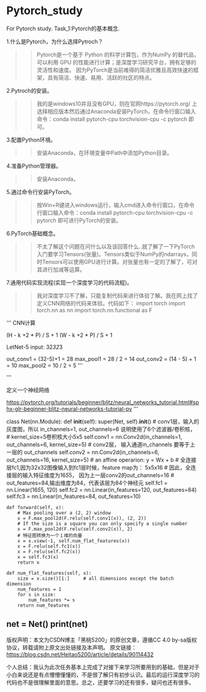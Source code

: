 # Pytorch_study
For Pytorch study.
Task_1:Pytorch的基本概念.

1.什么是Pytorch，为什么选择Pytroch？
>> Pytorch是一个基于 Python 的科学计算包，作为NumPy 的替代品，可以利用 GPU 的性能进行计算；是深度学习研究平台，拥有足够的灵活性和速度。
>> 因为PyTorch是当前难得的简洁优雅且高效快速的框架，具有简洁、快速、易用、活跃的社区的特点。

2.Pytroch的安装。
>> 我的是windows10并且没有GPU，则在官网https://pytorch.org/ 上选择相应版本然后通过Anaconda安装PyTorch，在命令行窗口输入命令：conda install pytorch-cpu torchvision-cpu -c pytorch 即可。

3.配置Python环境。
>> 安装Anaconda，在环境变量中Path中添加Python目录。

4.准备Python管理器。
>> 安装Anaconda。

5.通过命令行安装PyTorch。
>> 按Win+R键进入windows运行，输入cmd进入命令行窗口，在命令行窗口输入命令：conda install pytorch-cpu torchvision-cpu -c pytorch 即可进行PyTorch的安装。

6.PyTorch基础概念。
>> 不太了解这个问题在问什么以及该回答什么..就了解了一下PyTorch入门要学习Tensors(张量)。Tensors类似于NumPy的ndarrays，同时Tensors可以使用GPU进行计算。对张量也有一定的了解了，可对其进行加减等运算。

7.通用代码实现流程(实现一个深度学习的代码流程)。
>> 我对深度学习不了解，只能复制代码来进行体验了解。我在网上找了定义CNN网络的代码来体验。代码如下：
import torch
import torch.nn as nn
import torch.nn.functional as F


'''
CNN计算

(H - k +2 * P) / S + 1
(W - k +2 * P) / S + 1

LetNet-5 
input: 32*32*3

out_conv1 = (32-5)+1 = 28 
max_pool1 = 28 / 2 = 14
out_conv2 = (14 - 5) + 1 = 10
max_pool2 = 10 / 2 = 5
'''

'''

定义一个神经网络

https://pytorch.org/tutorials/beginner/blitz/neural_networks_tutorial.html#sphx-glr-beginner-blitz-neural-networks-tutorial-py
'''


class Net(nn.Module):
    def __init__(self):
        super(Net, self).__init__()
        #  conv1层，输入的灰度图，所以 in_channels=1, out_channels=6 说明使用了6个滤波器/卷积核，
        # kernel_size=5卷积核大小5x5
        self.conv1 = nn.Conv2d(in_channels=1, out_channels=6, kernel_size=5)
        # conv2层， 输入通道in_channels 要等于上一层的 out_channels
        self.conv2 = nn.Conv2d(in_channels=6, out_channels=16, kernel_size=5)
        # an affine operarion: y = Wx + b
        # 全连接层fc1,因为32x32图像输入到fc1层时候，feature map为： 5x5x16
        # 因此，全连接层的输入特征维度为16*5*5，  因为上一层conv2的out_channels=16
        # out_features=84,输出维度为84，代表该层为84个神经元
        self.fc1 = nn.Linear(16*5*5, 120)
        self.fc2 = nn.Linear(in_features=120, out_features=84)
        self.fc3 = nn.Linear(in_features=84, out_features=10)

    def forward(self, x):
        # Max pooling over a (2, 2) window
        x = F.max_pool2d(F.relu(self.conv1(x)), (2, 2))
        # If the size is a square you can only specify a single number
        x = F.max_pool2d(F.relu(self.conv2(x)), 2)
        # 特征图转换为一个１维的向量
        x = x.view(-1, self.num_flat_features(x))
        x = F.relu(self.fc1(x))
        x = F.relu(self.fc2(x))
        x = self.fc3(x)
        return x

    def num_flat_features(self, x):
        size = x.size()[1:]     # all dimensions except the batch dimension
        num_features = 1
        for s in size:
            num_features *= s
        return num_features


net = Net()
print(net)
--------------------- 
版权声明：本文为CSDN博主「黑桃5200」的原创文章，遵循CC 4.0 by-sa版权协议，转载请附上原文出处链接及本声明。
原文链接：https://blog.csdn.net/Heitao5200/article/details/90114432


个人总结：我认为此次任务基本上完成了对接下来学习所要用到的基础，但是对于小白来说还是有点懵懵懂懂的，不是很了解只有初步认识。最后的运行深度学习的代码也不是很理解里面的意思。总之，还要学习的还有很多，疑问也还有很多。
